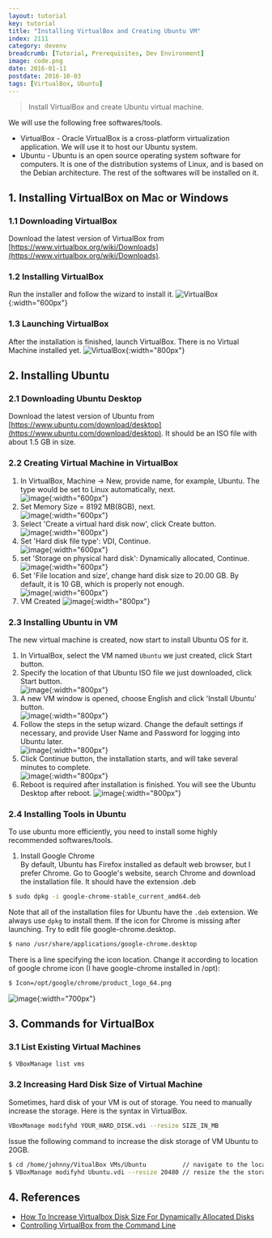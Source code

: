 ```yaml
---
layout: tutorial
key: tutorial
title: "Installing VirtualBox and Creating Ubuntu VM"
index: 2111
category: devenv
breadcrumb: [Tutorial, Prerequisites, Dev Environment]
image: code.png
date: 2016-01-11
postdate: 2016-10-03
tags: [VirtualBox, Ubuntu]
---
```


> Install VirtualBox and create Ubuntu virtual machine.

We will use the following free softwares/tools.
* VirtualBox - Oracle VirtualBox is a cross-platform virtualization application. We will use it to host our Ubuntu system.
* Ubuntu - Ubuntu is an open source operating system software for computers. It is one of the distribution systems of Linux, and is based on the Debian architecture. The rest of the softwares will be installed on it.

## 1. Installing VirtualBox on Mac or Windows
### 1.1 Downloading VirtualBox
Download the latest version of VirtualBox from [https://www.virtualbox.org/wiki/Downloads](https://www.virtualbox.org/wiki/Downloads).
### 1.2 Installing VirtualBox
Run the installer and follow the wizard to install it.
![VirtualBox](/public/images/devops/11/installvirtualbox.png){:width="600px"}  
### 1.3 Launching VirtualBox
After the installation is finished, launch VirtualBox. There is no Virtual Machine installed yet.
![VirtualBox](/public/images/devops/11/VirtualBox.png){:width="800px"}  
## 2. Installing Ubuntu
### 2.1 Downloading Ubuntu Desktop
Download the latest version of Ubuntu from [https://www.ubuntu.com/download/desktop](https://www.ubuntu.com/download/desktop). It should be an ISO file with about 1.5 GB in size.
### 2.2 Creating Virtual Machine in VirtualBox
1) In VirtualBox, Machine -> New, provide name, for example, Ubuntu. The type would be set to Linux automatically, next.  
![image](/public/images/devops/11/create_vm_os.png){:width="600px"}  
2) Set Memory Size = 8192 MB(8GB), next.  
![image](/public/images/devops/11/create_vm_memory.png){:width="600px"}  
3) Select 'Create a virtual hard disk now', click Create button.  
![image](/public/images/devops/11/create_vm_harddisk.png){:width="600px"}  
4) Set 'Hard disk file type': VDI, Continue.  
![image](/public/images/devops/11/create_vm_vdi.png){:width="600px"}  
5) set 'Storage on physical hard disk': Dynamically allocated, Continue.  
![image](/public/images/devops/11/create_vm_dynamically.png){:width="600px"}  
6) Set 'File location and size', change hard disk size to 20.00 GB. By default, it is 10 GB, which is properly not enough.  
![image](/public/images/devops/11/create_vm_location.png){:width="600px"}  
7) VM Created
![image](/public/images/devops/11/ubuntuvm.png){:width="800px"}  
### 2.3 Installing Ubuntu in VM
The new virtual machine is created, now start to install Ubuntu OS for it.  
1) In VirtualBox, select the VM named `Ubuntu` we just created, click Start button.  
2) Specify the location of that Ubuntu ISO file we just downloaded, click Start button.  
![image](/public/images/devops/11/ubuntu_file.png){:width="800px"}  
3) A new VM window is opened, choose English and click 'Install Ubuntu' button.  
![image](/public/images/devops/11/ubuntu_install.png){:width="800px"}  
4) Follow the steps in the setup wizard. Change the default settings if necessary, and provide User Name and Password for logging into Ubuntu later.  
![image](/public/images/devops/11/ubuntu_userpwd.png){:width="800px"}  
5) Click Continue button, the installation starts, and will take several minutes to complete.  
![image](/public/images/devops/11/ubuntu_installing.png){:width="800px"}  
6) Reboot is required after installation is finished. You will see the Ubuntu Desktop after reboot.
![image](/public/images/devops/11/ubuntudesktop.png){:width="800px"}  
### 2.4 Installing Tools in Ubuntu
To use ubuntu more efficiently, you need to install some highly recommended softwares/tools.  
1) Install Google Chrome  
By default, Ubuntu has Firefox installed as default web browser, but I prefer Chrome.
Go to Google's website, search Chrome and download the installation file. It should have the extension .deb
```sh
$ sudo dpkg -i google-chrome-stable_current_amd64.deb
```
Note that all of the installation files for Ubuntu have the `.deb` extension. We always use `dpkg` to install them.
If the icon for Chrome is missing after launching. Try to edit file google-chrome.desktop.
```sh
$ nano /usr/share/applications/google-chrome.desktop
```
There is a line specifying the icon location. Change it according to location of google chrome icon (I have google-chrome installed in /opt):
```sh
$ Icon=/opt/google/chrome/product_logo_64.png
```
![image](/public/images/devops/11/chromeicon.png){:width="700px"}  

## 3. Commands for VirtualBox
### 3.1 List Existing Virtual Machines
```sh
$ VBoxManage list vms
```
### 3.2 Increasing Hard Disk Size of Virtual Machine
Sometimes, hard disk of your VM is out of storage. You need to manually increase the storage. Here is the syntax in VirtualBox.
```sh
VBoxManage modifyhd YOUR_HARD_DISK.vdi --resize SIZE_IN_MB
```
Issue the following command to increase the disk storage of VM Ubuntu to 20GB.
```sh
$ cd /home/johnny/VitualBox VMs/Ubuntu          // navigate to the location of VM
$ VBoxManage modifyhd Ubuntu.vdi --resize 20480 // resize the the storage of Ubuntu.vdi to 20GB.
```

## 4. References
* [How To Increase Virtualbox Disk Size For Dynamically Allocated Disks](https://www.linuxbabe.com/virtualbox/how-to-increase-virtualbox-disk-size-for-dynamically-allocated-disks)
* [Controlling VirtualBox from the Command Line](http://www.oracle.com/technetwork/articles/servers-storage-admin/manage-vbox-cli-2264359.html)
